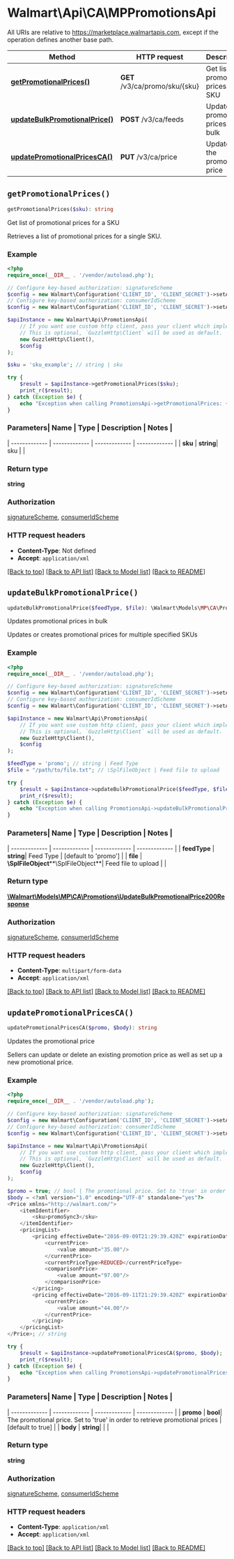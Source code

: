# Walmart\Api\CA\MPPromotionsApi  
All URIs are relative to https://marketplace.walmartapis.com, except if the operation defines another base path.

| Method | HTTP request | Description |
| ------------- | ------------- | ------------- |
| [**getPromotionalPrices()**](PromotionsApi.md#getPromotionalPrices) | **GET** /v3/ca/promo/sku/{sku} | Get list of promotional prices for a SKU |
| [**updateBulkPromotionalPrice()**](PromotionsApi.md#updateBulkPromotionalPrice) | **POST** /v3/ca/feeds | Updates promotional prices in bulk |
| [**updatePromotionalPricesCA()**](PromotionsApi.md#updatePromotionalPricesCA) | **PUT** /v3/ca/price | Updates the promotional price |


## `getPromotionalPrices()`

```php
getPromotionalPrices($sku): string
```
Get list of promotional prices for a SKU

Retrieves a list of promotional prices for a single SKU.

### Example

```php
<?php
require_once(__DIR__ . '/vendor/autoload.php');

// Configure key-based authorization: signatureScheme
$config = new Walmart\Configuration('CLIENT_ID', 'CLIENT_SECRET')->setApiKey('WM_SEC.AUTH_SIGNATURE', 'YOUR_KEY');
// Configure key-based authorization: consumerIdScheme
$config = new Walmart\Configuration('CLIENT_ID', 'CLIENT_SECRET')->setApiKey('WM_CONSUMER.ID', 'YOUR_KEY');

$apiInstance = new Walmart\Api\PromotionsApi(  
    // If you want use custom http client, pass your client which implements `GuzzleHttp\ClientInterface`.
    // This is optional, `GuzzleHttp\Client` will be used as default.
    new GuzzleHttp\Client(),
    $config
);

$sku = 'sku_example'; // string | sku

try {
    $result = $apiInstance->getPromotionalPrices($sku);
    print_r($result);
} catch (Exception $e) {
    echo "Exception when calling PromotionsApi->getPromotionalPrices: {$e->getMessage()}\n";
}
```

### Parameters| Name | Type | Description  | Notes |
| ------------- | ------------- | ------------- | ------------- |
| **sku** | **string**| sku | |


### Return type

**string**

### Authorization

[signatureScheme](../../README.md#signatureScheme), [consumerIdScheme](../../README.md#consumerIdScheme)

### HTTP request headers

- **Content-Type**: Not defined
- **Accept**: `application/xml`

[[Back to top]](#) [[Back to API list]](../../README.md#endpoints)
[[Back to Model list]](../../README.md#models)
[[Back to README]](../../README.md)

## `updateBulkPromotionalPrice()`

```php
updateBulkPromotionalPrice($feedType, $file): \Walmart\Models\MP\CA\Promotions\UpdateBulkPromotionalPrice200Response
```
Updates promotional prices in bulk

Updates or creates promotional prices for multiple specified SKUs

### Example

```php
<?php
require_once(__DIR__ . '/vendor/autoload.php');

// Configure key-based authorization: signatureScheme
$config = new Walmart\Configuration('CLIENT_ID', 'CLIENT_SECRET')->setApiKey('WM_SEC.AUTH_SIGNATURE', 'YOUR_KEY');
// Configure key-based authorization: consumerIdScheme
$config = new Walmart\Configuration('CLIENT_ID', 'CLIENT_SECRET')->setApiKey('WM_CONSUMER.ID', 'YOUR_KEY');

$apiInstance = new Walmart\Api\PromotionsApi(  
    // If you want use custom http client, pass your client which implements `GuzzleHttp\ClientInterface`.
    // This is optional, `GuzzleHttp\Client` will be used as default.
    new GuzzleHttp\Client(),
    $config
);

$feedType = 'promo'; // string | Feed Type
$file = "/path/to/file.txt"; // \SplFileObject | Feed file to upload

try {
    $result = $apiInstance->updateBulkPromotionalPrice($feedType, $file);
    print_r($result);
} catch (Exception $e) {
    echo "Exception when calling PromotionsApi->updateBulkPromotionalPrice: {$e->getMessage()}\n";
}
```

### Parameters| Name | Type | Description  | Notes |
| ------------- | ------------- | ------------- | ------------- |
| **feedType** | **string**| Feed Type | [default to 'promo'] |
| **file** | **\SplFileObject****\SplFileObject**| Feed file to upload | |


### Return type

[**\Walmart\Models\MP\CA\Promotions\UpdateBulkPromotionalPrice200Response**](../Model/UpdateBulkPromotionalPrice200Response.md)

### Authorization

[signatureScheme](../../README.md#signatureScheme), [consumerIdScheme](../../README.md#consumerIdScheme)

### HTTP request headers

- **Content-Type**: `multipart/form-data`
- **Accept**: `application/xml`

[[Back to top]](#) [[Back to API list]](../../README.md#endpoints)
[[Back to Model list]](../../README.md#models)
[[Back to README]](../../README.md)

## `updatePromotionalPricesCA()`

```php
updatePromotionalPricesCA($promo, $body): string
```
Updates the promotional price

Sellers can update or delete an existing promotion price as well as set up a new promotional price.

### Example

```php
<?php
require_once(__DIR__ . '/vendor/autoload.php');

// Configure key-based authorization: signatureScheme
$config = new Walmart\Configuration('CLIENT_ID', 'CLIENT_SECRET')->setApiKey('WM_SEC.AUTH_SIGNATURE', 'YOUR_KEY');
// Configure key-based authorization: consumerIdScheme
$config = new Walmart\Configuration('CLIENT_ID', 'CLIENT_SECRET')->setApiKey('WM_CONSUMER.ID', 'YOUR_KEY');

$apiInstance = new Walmart\Api\PromotionsApi(  
    // If you want use custom http client, pass your client which implements `GuzzleHttp\ClientInterface`.
    // This is optional, `GuzzleHttp\Client` will be used as default.
    new GuzzleHttp\Client(),
    $config
);

$promo = true; // bool | The promotional price. Set to 'true' in order to retrieve promotional prices
$body = <?xml version="1.0" encoding="UTF-8" standalone="yes"?>
<Price xmlns="http://walmart.com/">
    <itemIdentifier>
        <sku>promoSync3</sku>
    </itemIdentifier>
    <pricingList>
        <pricing effectiveDate="2016-09-09T21:29:39.420Z" expirationDate="2016-09-10T21:29:39.420Z" processMode="UPSERT">
            <currentPrice>
                <value amount="35.00"/>
            </currentPrice>
            <currentPriceType>REDUCED</currentPriceType>
            <comparisonPrice>
                <value amount="97.00"/>
            </comparisonPrice>
        </pricing>
        <pricing effectiveDate="2016-09-11T21:29:39.420Z" expirationDate="2016-09-12T21:29:39.420Z" processMode="UPSERT">
            <currentPrice>
                <value amount="44.00"/>
            </currentPrice>
        </pricing>
    </pricingList>
</Price>; // string

try {
    $result = $apiInstance->updatePromotionalPricesCA($promo, $body);
    print_r($result);
} catch (Exception $e) {
    echo "Exception when calling PromotionsApi->updatePromotionalPricesCA: {$e->getMessage()}\n";
}
```

### Parameters| Name | Type | Description  | Notes |
| ------------- | ------------- | ------------- | ------------- |
| **promo** | **bool**| The promotional price. Set to 'true' in order to retrieve promotional prices | [default to true] |
| **body** | **string**|  | |


### Return type

**string**

### Authorization

[signatureScheme](../../README.md#signatureScheme), [consumerIdScheme](../../README.md#consumerIdScheme)

### HTTP request headers

- **Content-Type**: `application/xml`
- **Accept**: `application/xml`

[[Back to top]](#) [[Back to API list]](../../README.md#endpoints)
[[Back to Model list]](../../README.md#models)
[[Back to README]](../../README.md)
